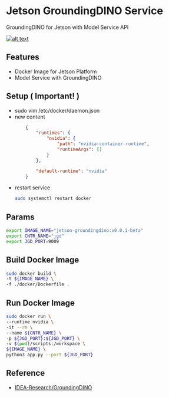 # Jetson GroundingDINO Service
GroundingDINO for Jetson with Model Service API

[![alt text](https://img.youtube.com/vi/_r80q5bV87Q/0.jpg)](https://www.youtube.com/watch?v=_r80q5bV87Q)

## Features
* Docker Image for Jetson Platform
* Model Service with GroundingDINO

## Setup ( Important! )
* sudo vim /etc/docker/daemon.json
* new content
    ```json
        {
            "runtimes": {
                "nvidia": {
                    "path": "nvidia-container-runtime",
                    "runtimeArgs": []
                }
            },

            "default-runtime": "nvidia"
        }
    ```
* restart service
    ```bash
    sudo systemctl restart docker
    ```

## Params
```bash
export IMAGE_NAME="jetson-groundingdino:v0.0.1-beta"
export CNTR_NAME="jgd"
export JGD_PORT=9009
```

## Build Docker Image
```bash
sudo docker build \
-t ${IMAGE_NAME} \
-f ./docker/Dockerfile .
```

## Run Docker Image
```bash
sudo docker run \
--runtime nvidia \
-it --rm \
--name ${CNTR_NAME} \
-p ${JGD_PORT}:${JGD_PORT} \
-v $(pwd)/scripts:/workspace \
${IMAGE_NAME} \
python3 app.py --port ${JGD_PORT}
```

## Reference
* [IDEA-Research/GroundingDINO](https://github.com/IDEA-Research/GroundingDINO)
